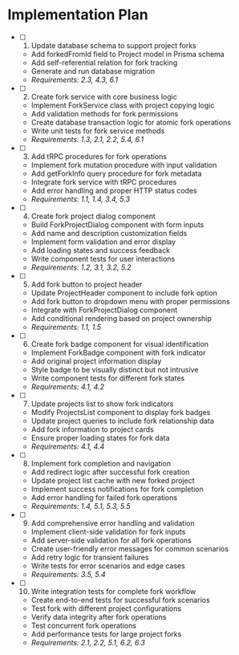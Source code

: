 # Implementation Plan

- [ ] 1. Update database schema to support project forks
  - Add forkedFromId field to Project model in Prisma schema
  - Add self-referential relation for fork tracking
  - Generate and run database migration
  - _Requirements: 2.3, 4.3, 6.1_

- [ ] 2. Create fork service with core business logic
  - Implement ForkService class with project copying logic
  - Add validation methods for fork permissions
  - Create database transaction logic for atomic fork operations
  - Write unit tests for fork service methods
  - _Requirements: 1.3, 2.1, 2.2, 5.4, 6.1_

- [ ] 3. Add tRPC procedures for fork operations
  - Implement fork mutation procedure with input validation
  - Add getForkInfo query procedure for fork metadata
  - Integrate fork service with tRPC procedures
  - Add error handling and proper HTTP status codes
  - _Requirements: 1.1, 1.4, 3.4, 5.3_

- [ ] 4. Create fork project dialog component
  - Build ForkProjectDialog component with form inputs
  - Add name and description customization fields
  - Implement form validation and error display
  - Add loading states and success feedback
  - Write component tests for user interactions
  - _Requirements: 1.2, 3.1, 3.2, 5.2_

- [ ] 5. Add fork button to project header
  - Update ProjectHeader component to include fork option
  - Add fork button to dropdown menu with proper permissions
  - Integrate with ForkProjectDialog component
  - Add conditional rendering based on project ownership
  - _Requirements: 1.1, 1.5_

- [ ] 6. Create fork badge component for visual identification
  - Implement ForkBadge component with fork indicator
  - Add original project information display
  - Style badge to be visually distinct but not intrusive
  - Write component tests for different fork states
  - _Requirements: 4.1, 4.2_

- [ ] 7. Update projects list to show fork indicators
  - Modify ProjectsList component to display fork badges
  - Update project queries to include fork relationship data
  - Add fork information to project cards
  - Ensure proper loading states for fork data
  - _Requirements: 4.1, 4.4_

- [ ] 8. Implement fork completion and navigation
  - Add redirect logic after successful fork creation
  - Update project list cache with new forked project
  - Implement success notifications for fork completion
  - Add error handling for failed fork operations
  - _Requirements: 1.4, 5.1, 5.3, 5.5_

- [ ] 9. Add comprehensive error handling and validation
  - Implement client-side validation for fork inputs
  - Add server-side validation for all fork operations
  - Create user-friendly error messages for common scenarios
  - Add retry logic for transient failures
  - Write tests for error scenarios and edge cases
  - _Requirements: 3.5, 5.4_

- [ ] 10. Write integration tests for complete fork workflow
  - Create end-to-end tests for successful fork scenarios
  - Test fork with different project configurations
  - Verify data integrity after fork operations
  - Test concurrent fork operations
  - Add performance tests for large project forks
  - _Requirements: 2.1, 2.2, 5.1, 6.2, 6.3_
